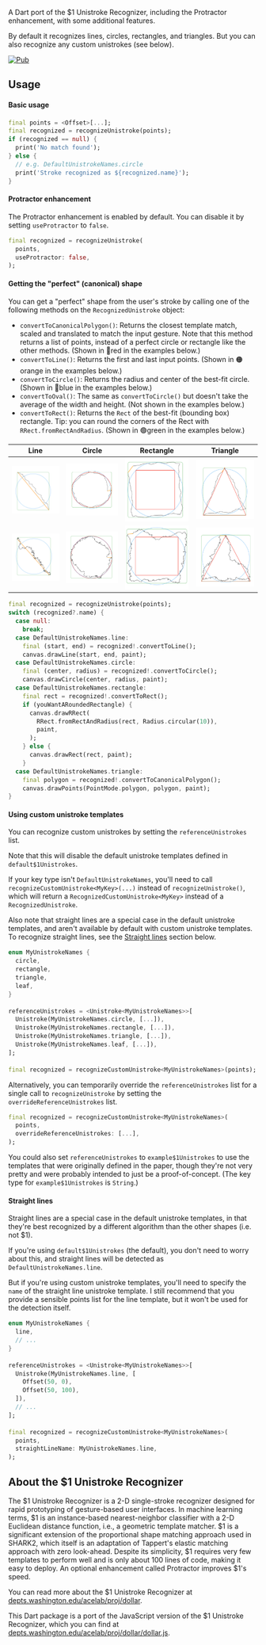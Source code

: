 A Dart port of the $1 Unistroke Recognizer, including the Protractor enhancement, with some additional features.

By default it recognizes lines, circles, rectangles, and triangles.
But you can also recognize any custom unistrokes (see below).

[![Pub](https://img.shields.io/pub/v/one_dollar_unistroke_recognizer.svg)](https://pub.dev/packages/one_dollar_unistroke_recognizer)

## Usage

#### Basic usage

```dart
final points = <Offset>[...];
final recognized = recognizeUnistroke(points);
if (recognized == null) {
  print('No match found');
} else {
  // e.g. DefaultUnistrokeNames.circle
  print('Stroke recognized as ${recognized.name}');
}
```

#### Protractor enhancement

The Protractor enhancement is enabled by default. You can disable it by setting `useProtractor` to `false`.

```dart
final recognized = recognizeUnistroke(
  points,
  useProtractor: false,
);
```

#### Getting the "perfect" (canonical) shape

You can get a "perfect" shape from the user's stroke by calling one of the following methods on the `RecognizedUnistroke` object:
- `convertToCanonicalPolygon()`: Returns the closest template match, scaled and translated to match the input gesture. Note that this method returns a list of points, instead of a perfect circle or rectangle like the other methods. (Shown in 🔴red in the examples below.)
- `convertToLine()`: Returns the first and last input points. (Shown in 🟠orange in the examples below.)
- `convertToCircle()`: Returns the radius and center of the best-fit circle. (Shown in 🔵blue in the examples below.)
- `convertToOval()`: The same as `convertToCircle()` but doesn't take the average of the width and height. (Not shown in the examples below.)
- `convertToRect()`: Returns the `Rect` of the best-fit (bounding box) rectangle. Tip: you can round the corners of the Rect with `RRect.fromRectAndRadius`. (Shown in 🟢green in the examples below.)

<!-- Show examples from the test/goldens folder in a table -->
| Line | Circle | Rectangle | Triangle |
| -- | -- | -- | -- |
| ![Line](https://raw.githubusercontent.com/adil192/one_dollar_unistroke_recognizer/main/test/goldens/line.png) | ![Circle](https://raw.githubusercontent.com/adil192/one_dollar_unistroke_recognizer/main/test/goldens/circle.png) | ![Rectangle](https://raw.githubusercontent.com/adil192/one_dollar_unistroke_recognizer/main/test/goldens/rectangle.png) | ![Triangle](https://raw.githubusercontent.com/adil192/one_dollar_unistroke_recognizer/main/test/goldens/triangle.png) |
| ![Line HQ](https://raw.githubusercontent.com/adil192/one_dollar_unistroke_recognizer/main/test/goldens/line_hq.png) | ![Circle HQ](https://raw.githubusercontent.com/adil192/one_dollar_unistroke_recognizer/main/test/goldens/circle_hq.png) | ![Rectangle HQ](https://raw.githubusercontent.com/adil192/one_dollar_unistroke_recognizer/main/test/goldens/rectangle_hq.png) | ![Triangle HQ](https://raw.githubusercontent.com/adil192/one_dollar_unistroke_recognizer/main/test/goldens/triangle_hq.png) |

```dart
final recognized = recognizeUnistroke(points);
switch (recognized?.name) {
  case null:
    break;
  case DefaultUnistrokeNames.line:
    final (start, end) = recognized!.convertToLine();
    canvas.drawLine(start, end, paint);
  case DefaultUnistrokeNames.circle:
    final (center, radius) = recognized!.convertToCircle();
    canvas.drawCircle(center, radius, paint);
  case DefaultUnistrokeNames.rectangle:
    final rect = recognized!.convertToRect();
    if (youWantARoundedRectangle) {
      canvas.drawRRect(
        RRect.fromRectAndRadius(rect, Radius.circular(10)),
        paint,
      );
    } else {
      canvas.drawRect(rect, paint);
    }
  case DefaultUnistrokeNames.triangle:
    final polygon = recognized!.convertToCanonicalPolygon();
    canvas.drawPoints(PointMode.polygon, polygon, paint);
}
```

#### Using custom unistroke templates

You can recognize custom unistrokes by setting the `referenceUnistrokes` list.

Note that this will disable the default unistroke templates defined in `default$1Unistrokes`.

If your key type isn't `DefaultUnistrokeNames`, you'll need to call
`recognizeCustomUnistroke<MyKey>(...)` instead of `recognizeUnistroke()`,
which will return a `RecognizedCustomUnistroke<MyKey>` instead of a
`RecognizedUnistroke`.

Also note that straight lines are a special case in the default unistroke templates,
and aren't available by default with custom unistroke templates.
To recognize straight lines, see the [Straight lines](#straight-lines) section below.

```dart
enum MyUnistrokeNames {
  circle,
  rectangle,
  triangle,
  leaf,
}

referenceUnistrokes = <Unistroke<MyUnistrokeNames>>[
  Unistroke(MyUnistrokeNames.circle, [...]),
  Unistroke(MyUnistrokeNames.rectangle, [...]),
  Unistroke(MyUnistrokeNames.triangle, [...]),
  Unistroke(MyUnistrokeNames.leaf, [...]),
];

final recognized = recognizeCustomUnistroke<MyUnistrokeNames>(points);
```

Alternatively, you can temporarily override the `referenceUnistrokes` list for a single call to `recognizeUnistroke` by setting the `overrideReferenceUnistrokes` list.

```dart
final recognized = recognizeCustomUnistroke<MyUnistrokeNames>(
  points,
  overrideReferenceUnistrokes: [...],
);
```

You could also set `referenceUnistrokes` to `example$1Unistrokes` to use the templates that were originally defined in the paper, though they're not very pretty and were probably intended to just be a proof-of-concept. (The key type for `example$1Unistrokes` is `String`.)

#### Straight lines

Straight lines are a special case in the default unistroke templates,
in that they're best recognized by a different algorithm than the other shapes (i.e. not $1).

If you're using `default$1Unistrokes` (the default), you don't need to worry about this, and straight lines will be detected as `DefaultUnistrokeNames.line`.

But if you're using custom unistroke templates, you'll need to specify the `name` of the straight line unistroke template.
I still recommend that you provide a sensible points list for the line template, but it won't be used for the detection itself.

```dart
enum MyUnistrokeNames {
  line,
  // ...
}

referenceUnistrokes = <Unistroke<MyUnistrokeNames>>[
  Unistroke(MyUnistrokeNames.line, [
    Offset(50, 0),
    Offset(50, 100),
  ]),
  // ...
];

final recognized = recognizeCustomUnistroke<MyUnistrokeNames>(
  points,
  straightLineName: MyUnistrokeNames.line,
);
```

## About the $1 Unistroke Recognizer

The $1 Unistroke Recognizer is a 2-D single-stroke recognizer designed for rapid prototyping of gesture-based user interfaces. In machine learning terms, $1 is an instance-based nearest-neighbor classifier with a 2-D Euclidean distance function, i.e., a geometric template matcher. $1 is a significant extension of the proportional shape matching approach used in SHARK2, which itself is an adaptation of Tappert's elastic matching approach with zero look-ahead. Despite its simplicity, $1 requires very few templates to perform well and is only about 100 lines of code, making it easy to deploy. An optional enhancement called Protractor improves $1's speed. 

You can read more about the $1 Unistroke Recognizer at [depts.washington.edu/acelab/proj/dollar](https://depts.washington.edu/acelab/proj/dollar/index.html).

This Dart package is a port of the JavaScript version of the $1 Unistroke Recognizer, which you can find at [depts.washington.edu/acelab/proj/dollar/dollar.js](https://depts.washington.edu/acelab/proj/dollar/dollar.js).
